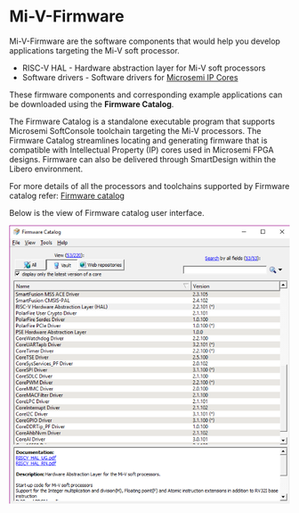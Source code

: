 # Mi-V-Firmware
Mi-V-Firmware are the software components that would help you develop applications targeting the Mi-V soft processor.
- RISC-V HAL        - Hardware abstraction layer for Mi-V soft processors
- Software drivers - Software drivers for [Microsemi IP Cores](http://soc.microsemi.com/products/ip/search/results.aspx?n=&kw=&pf=491%3bproduct%3aDirectCores&fn=none&pv=none&mk=none&ev=0&rd=0&evt=0)

These firmware components and corresponding example applications can be downloaded using the **Firmware Catalog**.

The Firmware Catalog is a standalone executable program that supports Microsemi SoftConsole toolchain targeting the Mi-V processors. 
The Firmware Catalog streamlines locating and generating firmware that is compatible with Intellectual Property (IP) cores used in Microsemi FPGA designs. Firmware can also be delivered through SmartDesign within the Libero environment.

For more details of all the processors and toolchains supported by Firmware catalog refer: [Firmware catalog](https://www.microsemi.com/product-directory/design-tools/4880-firmware-catalog#overview)

Below is the view of Firmware catalog user interface.

![catalog](/Mi-V-Firmware/images/catalog.png)
